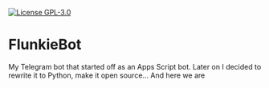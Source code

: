 [![License GPL-3.0](https://img.shields.io/github/license/Stelvey/LICCHART)](LICENSE)

# **FlunkieBot**
My Telegram bot that started off as an Apps Script bot. Later on I decided to rewrite it to Python, make it open source... And here we are